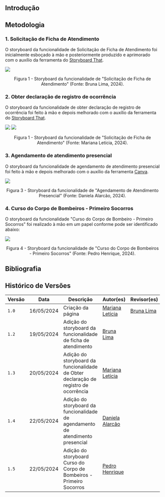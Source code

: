 ## Introdução

## Metodologia 

<!-- Documentaremos aqui os storyboards de cada uma das funcionalidades analisadas -->

### 1. Solicitação de Ficha de Atendimento
O storyboard da funcionalidade de Solicitação de Ficha de Atendimento foi inicialmente esboçado à mão e posteriormente produzido e aprimorado com o auxílio da ferramenta do [Storyboard That](https://www.storyboardthat.com/pt/).

![](img/storyboard1.png)
<p align="center">Figura 1 - Storyboard da funcionalidade de "Solicitação de Ficha de Atendimento" (Fonte: Bruna Lima, 2024). </p>


### 2. Obter declaração de registro de ocorrência
O storyboard da funcionalidade de obter declaração de registro de ocorrência foi feito à mão e depois melhorado com o auxílio da ferramenta do [Storyboard That](https://www.storyboardthat.com/pt/).

![](img/storyboard2_1.png)
![](img/storyboard2_2.png)
<p align="center">Figura 1 - Storyboard da funcionalidade de "Solicitação de Ficha de Atendimento" (Fonte: Mariana Letícia, 2024). </p>

### 3. Agendamento de atendimento presencial
O storyboard da funcionalidade de agendamento de atendimento presencial foi feito à mão e depois melhorado com o auxílio da ferramenta [Canva](https://www.canva.com/).

![](img/StoryboardTDaniela.jpg)
<p align="center">Figura 3 - Storyboard da funcionalidade de "Agendamento de Atendimento Presencial" (Fonte: Daniela Alarcão, 2024). </p>

### 4. Curso do Corpo de Bombeiros - Primeiro Socorros
O storyboard da funcionalidade "Curso do Corpo de Bombeiro - Primeiro Socorros" foi realizado à mão em um papel conforme pode ser identificado abaixo:

![](img/StoryboardCursoCB.png)
<p align="center">Figura 4 - Storyboard da funcionalidade de "Curso do Corpo de Bombeiros - Primeiro Socorros" (Fonte: Pedro Henrique, 2024). </p>

## Bibliografia


## Histórico de Versões

| Versão |    Data    | Descrição                                 | Autor(es)                                       | Revisor(es)                                    |
| ------ | :--------: | ----------------------------------------- | ----------------------------------------------- | ---------------------------------------------- |
| `1.0`   | 16/05/2024 | Criação da página                         | [Mariana Letícia](https://github.com/Marianannn) |  [Bruna Lima](https://github.com/libruna)   |
| `1.2`   | 19/05/2024 | Adição do storyboard da funcionalidade de ficha de atendimento                       | [Bruna Lima](https://github.com/libruna) |   |
| `1.3`   | 20/05/2024 | Adição do storyboard da funcionalidade de Obter declaração de registro de ocorrência                        | [Mariana Letícia](https://github.com/Marianannn) |   |
| `1.4`   | 22/05/2024 | Adição do storyboard da funcionalidade de agendamento de atendimento presencial                        | [Daniela Alarcão](https://github.com/danialarcao) |   |
| `1.5`   | 22/05/2024 | Adição do storyboard Curso do Corpo de Bombeiros - Primeiro Socorros | [Pedro Henrique](https://github.com/PedroHhenriq) |   |